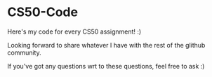 # CS50-Code
Here's my code for every CS50 assignment! :)

Looking forward to share whatever I have with the rest of the glithub community.

If you've got any questions wrt to these questions, feel free to ask :)
